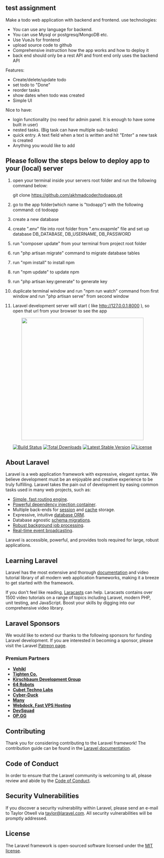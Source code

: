 ## test assignment

Make a todo web application with backend and frontend.
use technologies:
- You can use any language for backend. 
- You can use Mysql or postgresq/MongoDB  etc.
- Use VueJs for frontend
- upload source code to github
- Comprehensive instruction how the app works and how to deploy it
- back end should only be a rest API and front end only uses the backend API

Features:
- Create/delete/update todo
- set todo to "Done"
- reorder tasks
- show dates when todo was created
- Simple UI

Nice to have:
- login functionality (no need for admin panel. It is enough to have some built in user)
- nested tasks. (Big task can have multiple sub-tasks)
- quick entry. A text field when a text is written and hit "Enter" a new task is created
- Anything you would like to add



## Please follow the steps below to deploy app to your (local) server

1.  open your terminal inside your servers root folder and run the following command below:

    git clone https://github.com/akhmadcoder/todoapp.git

2.  go to the app folder(which name is "todoapp") with the following command:
    cd todoapp  
    
3. create a new database 

4.  create ".env" file into root folder from ".env.exapmle" file and set up database DB_DATABASE, DB_USERNAME, DB_PASSWORD 

5. run "composer update" from your terminal from project root folder

6. run "php artisan migrate" command to migrate database tables

7. run "npm install" to install npm

8. run "npm update" to update npm

9. run "php artisan key:generate" to generate key

10. duplicate terminal window and run "npm run watch" command from first window and run "php artisan serve" from second window

11. Laravel development server will start ( like http://127.0.0.1:8000 ), so open that url from your browser to see the app


 

<p align="center"><a href="https://laravel.com" target="_blank"><img src="https://raw.githubusercontent.com/laravel/art/master/logo-lockup/5%20SVG/2%20CMYK/1%20Full%20Color/laravel-logolockup-cmyk-red.svg" width="400"></a></p>

<p align="center">
<a href="https://travis-ci.org/laravel/framework"><img src="https://travis-ci.org/laravel/framework.svg" alt="Build Status"></a>
<a href="https://packagist.org/packages/laravel/framework"><img src="https://poser.pugx.org/laravel/framework/d/total.svg" alt="Total Downloads"></a>
<a href="https://packagist.org/packages/laravel/framework"><img src="https://poser.pugx.org/laravel/framework/v/stable.svg" alt="Latest Stable Version"></a>
<a href="https://packagist.org/packages/laravel/framework"><img src="https://poser.pugx.org/laravel/framework/license.svg" alt="License"></a>
</p>

## About Laravel

Laravel is a web application framework with expressive, elegant syntax. We believe development must be an enjoyable and creative experience to be truly fulfilling. Laravel takes the pain out of development by easing common tasks used in many web projects, such as:

- [Simple, fast routing engine](https://laravel.com/docs/routing).
- [Powerful dependency injection container](https://laravel.com/docs/container).
- Multiple back-ends for [session](https://laravel.com/docs/session) and [cache](https://laravel.com/docs/cache) storage.
- Expressive, intuitive [database ORM](https://laravel.com/docs/eloquent).
- Database agnostic [schema migrations](https://laravel.com/docs/migrations).
- [Robust background job processing](https://laravel.com/docs/queues).
- [Real-time event broadcasting](https://laravel.com/docs/broadcasting).

Laravel is accessible, powerful, and provides tools required for large, robust applications.

## Learning Laravel

Laravel has the most extensive and thorough [documentation](https://laravel.com/docs) and video tutorial library of all modern web application frameworks, making it a breeze to get started with the framework.

If you don't feel like reading, [Laracasts](https://laracasts.com) can help. Laracasts contains over 1500 video tutorials on a range of topics including Laravel, modern PHP, unit testing, and JavaScript. Boost your skills by digging into our comprehensive video library.

## Laravel Sponsors

We would like to extend our thanks to the following sponsors for funding Laravel development. If you are interested in becoming a sponsor, please visit the Laravel [Patreon page](https://patreon.com/taylorotwell).

### Premium Partners

- **[Vehikl](https://vehikl.com/)**
- **[Tighten Co.](https://tighten.co)**
- **[Kirschbaum Development Group](https://kirschbaumdevelopment.com)**
- **[64 Robots](https://64robots.com)**
- **[Cubet Techno Labs](https://cubettech.com)**
- **[Cyber-Duck](https://cyber-duck.co.uk)**
- **[Many](https://www.many.co.uk)**
- **[Webdock, Fast VPS Hosting](https://www.webdock.io/en)**
- **[DevSquad](https://devsquad.com)**
- **[OP.GG](https://op.gg)**

## Contributing

Thank you for considering contributing to the Laravel framework! The contribution guide can be found in the [Laravel documentation](https://laravel.com/docs/contributions).

## Code of Conduct

In order to ensure that the Laravel community is welcoming to all, please review and abide by the [Code of Conduct](https://laravel.com/docs/contributions#code-of-conduct).

## Security Vulnerabilities

If you discover a security vulnerability within Laravel, please send an e-mail to Taylor Otwell via [taylor@laravel.com](mailto:taylor@laravel.com). All security vulnerabilities will be promptly addressed.

## License

The Laravel framework is open-sourced software licensed under the [MIT license](https://opensource.org/licenses/MIT).
